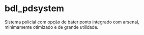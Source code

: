 # bdl_pdsystem
Sistema policial com opção de bater ponto integrado com arsenal, minimamente otimizado e de grande utilidade.
